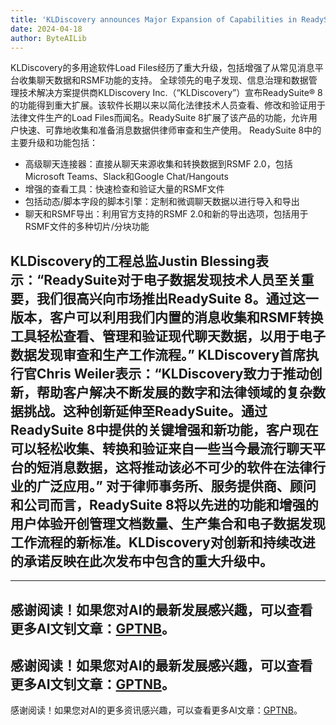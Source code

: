```yaml
---
title: 'KLDiscovery announces Major Expansion of Capabilities in ReadySuite® 8'
date: 2024-04-18
author: ByteAILib
---
```


KLDiscovery的多用途软件Load Files经历了重大升级，包括增强了从常见消息平台收集聊天数据和RSMF功能的支持。
全球领先的电子发现、信息治理和数据管理技术解决方案提供商KLDiscovery Inc.（“KLDiscovery”）宣布ReadySuite® 8的功能得到重大扩展。该软件长期以来以简化法律技术人员查看、修改和验证用于法律文件生产的Load Files而闻名。ReadySuite 8扩展了该产品的功能，允许用户快速、可靠地收集和准备消息数据供律师审查和生产使用。
ReadySuite 8中的主要升级和功能包括：
- 高级聊天连接器：直接从聊天来源收集和转换数据到RSMF 2.0，包括Microsoft Teams、Slack和Google Chat/Hangouts
- 增强的查看工具：快速检查和验证大量的RSMF文件
- 包括动态/脚本字段的脚本引擎：定制和微调聊天数据以进行导入和导出
- 聊天和RSMF导出：利用官方支持的RSMF 2.0和新的导出选项，包括用于RSMF文件的多种切片/分块功能

KLDiscovery的工程总监Justin Blessing表示：“ReadySuite对于电子数据发现技术人员至关重要，我们很高兴向市场推出ReadySuite 8。通过这一版本，客户可以利用我们内置的消息收集和RSMF转换工具轻松查看、管理和验证现代聊天数据，以用于电子数据发现审查和生产工作流程。”
KLDiscovery首席执行官Chris Weiler表示：“KLDiscovery致力于推动创新，帮助客户解决不断发展的数字和法律领域的复杂数据挑战。这种创新延伸至ReadySuite。通过ReadySuite 8中提供的关键增强和新功能，客户现在可以轻松收集、转换和验证来自一些当今最流行聊天平台的短消息数据，这将推动该必不可少的软件在法律行业的广泛应用。”
对于律师事务所、服务提供商、顾问和公司而言，ReadySuite 8将以先进的功能和增强的用户体验开创管理文档数量、生产集合和电子数据发现工作流程的新标准。KLDiscovery对创新和持续改进的承诺反映在此次发布中包含的重大升级中。
---

---
感谢阅读！如果您对AI的最新发展感兴趣，可以查看更多AI文钊文章：[GPTNB](https://gptnb.com)。
---
感谢阅读！如果您对AI的最新发展感兴趣，可以查看更多AI文钊文章：[GPTNB](https://gptnb.com)。
---
感谢阅读！如果您对AI的更多资讯感兴趣，可以查看更多AI文章：[GPTNB](https://gptnb.com)。
